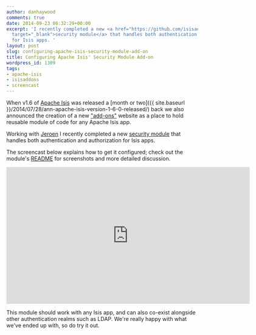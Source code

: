 ```yaml
---
author: danhaywood
comments: true
date: 2014-09-23 06:32:29+00:00
excerpt: 'I recently completed a new <a href="https://github.com/isisaddons/isis-module-security"
  target="_blank">security module</a> that handles both authentication and authorization
  for Isis apps. '
layout: post
slug: configuring-apache-isis-security-module-add-on
title: Configuring Apache Isis' Security Module Add-on
wordpress_id: 1309
tags:
- apache-isis
- isisaddons
- screencast
---
```


When v1.6 of [Apache Isis](http://isis.apache.org) was released a [month or two]({{ site.baseurl }}/2014/07/28/ann-apache-isis-version-1-6-0-released/) back we also announced the creation of a new ["add-ons"](http://www.isisaddons.org/) website as a place to hold reusable module of code for any Apache Isis app.

Working with [Jeroen](https://github.com/jcvanderwal) I recently completed a new [security module](https://github.com/isisaddons/isis-module-security) that handles both authentication and authorization for Isis apps. 

The screencast below explains how to get it configured; check out the module's [README](https://github.com/isisaddons/isis-module-security) for screenshots and more detailed discussion.

<iframe width="640" height="360" src="https://www.youtube.com/embed/bj8735nBRR4" frameborder="0" allowfullscreen></iframe>

This module should work with any Isis app, and can also co-exist alongside other authentication realms such as LDAP.  We're really happy with what we've ended up with, so do try it out.
